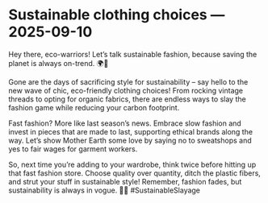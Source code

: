 # Sustainable clothing choices — 2025-09-10

Hey there, eco-warriors! Let’s talk sustainable fashion, because saving the planet is always on-trend. 🌍💚

Gone are the days of sacrificing style for sustainability – say hello to the new wave of chic, eco-friendly clothing choices! From rocking vintage threads to opting for organic fabrics, there are endless ways to slay the fashion game while reducing your carbon footprint.

Fast fashion? More like last season’s news. Embrace slow fashion and invest in pieces that are made to last, supporting ethical brands along the way. Let’s show Mother Earth some love by saying no to sweatshops and yes to fair wages for garment workers.

So, next time you’re adding to your wardrobe, think twice before hitting up that fast fashion store. Choose quality over quantity, ditch the plastic fibers, and strut your stuff in sustainable style! Remember, fashion fades, but sustainability is always in vogue. 💃✨ #SustainableSlayage